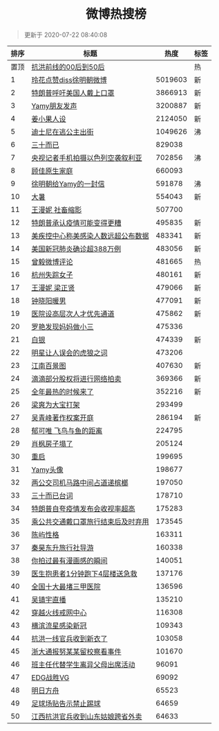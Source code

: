 <h1 align="center">微博热搜榜</h1>

> 更新于 2020-07-22 08:40:08

| 排序 | 标题                                                                                                                                                                                                                                        | 热度    | 标签 |
| ---- | ------------------------------------------------------------------------------------------------------------------------------------------------------------------------------------------------------------------------------------------- | ------- | ---- |
| 置顶 | [抗洪前线的00后到50后](https://s.weibo.com/weibo?q=%23%E6%8A%97%E6%B4%AA%E5%89%8D%E7%BA%BF%E7%9A%8400%E5%90%8E%E5%88%B050%E5%90%8E%23&Refer=new_time)                                                                                       |         | 热   |
| 1    | [玲花点赞diss徐明朝微博](https://s.weibo.com/weibo?q=%23%E7%8E%B2%E8%8A%B1%E7%82%B9%E8%B5%9Ediss%E5%BE%90%E6%98%8E%E6%9C%9D%E5%BE%AE%E5%8D%9A%23&Refer=top)                                                                                 | 5019603 | 新   |
| 2    | [特朗普呼吁美国人戴上口罩](https://s.weibo.com/weibo?q=%23%E7%89%B9%E6%9C%97%E6%99%AE%E5%91%BC%E5%90%81%E7%BE%8E%E5%9B%BD%E4%BA%BA%E6%88%B4%E4%B8%8A%E5%8F%A3%E7%BD%A9%23&Refer=top)                                                        | 3866913 | 新   |
| 3    | [Yamy朋友发声](https://s.weibo.com/weibo?q=%23Yamy%E6%9C%8B%E5%8F%8B%E5%8F%91%E5%A3%B0%23&Refer=top)                                                                                                                                        | 3200887 | 新   |
| 4    | [姜小果人设](https://s.weibo.com/weibo?q=%23%E5%A7%9C%E5%B0%8F%E6%9E%9C%E4%BA%BA%E8%AE%BE%23&Refer=top)                                                                                                                                     | 2124050 | 新   |
| 5    | [迪士尼在逃公主出街](https://s.weibo.com/weibo?q=%23%E8%BF%AA%E5%A3%AB%E5%B0%BC%E5%9C%A8%E9%80%83%E5%85%AC%E4%B8%BB%E5%87%BA%E8%A1%97%23&Refer=top)                                                                                         | 1049626 | 沸   |
| 6    | [三十而已](https://s.weibo.com/weibo?q=%E4%B8%89%E5%8D%81%E8%80%8C%E5%B7%B2&Refer=top)                                                                                                                                                      | 829038  |      |
| 7    | [央视记者手机拍摄以色列空袭叙利亚](https://s.weibo.com/weibo?q=%23%E5%A4%AE%E8%A7%86%E8%AE%B0%E8%80%85%E6%89%8B%E6%9C%BA%E6%8B%8D%E6%91%84%E4%BB%A5%E8%89%B2%E5%88%97%E7%A9%BA%E8%A2%AD%E5%8F%99%E5%88%A9%E4%BA%9A%23&Refer=top)            | 702856  | 沸   |
| 8    | [顾佳原生家庭](https://s.weibo.com/weibo?q=%23%E9%A1%BE%E4%BD%B3%E5%8E%9F%E7%94%9F%E5%AE%B6%E5%BA%AD%23&Refer=top)                                                                                                                          | 660093  |      |
| 9    | [徐明朝给Yamy的一封信](https://s.weibo.com/weibo?q=%23%E5%BE%90%E6%98%8E%E6%9C%9D%E7%BB%99Yamy%E7%9A%84%E4%B8%80%E5%B0%81%E4%BF%A1%23&Refer=top)                                                                                            | 591878  | 沸   |
| 10   | [大暑](https://s.weibo.com/weibo?q=%E5%A4%A7%E6%9A%91&Refer=top)                                                                                                                                                                            | 554043  | 新   |
| 11   | [王漫妮 社畜缩影](https://s.weibo.com/weibo?q=%E7%8E%8B%E6%BC%AB%E5%A6%AE%20%E7%A4%BE%E7%95%9C%E7%BC%A9%E5%BD%B1&Refer=top)                                                                                                                 | 507700  |      |
| 12   | [特朗普承认疫情可能变得更糟](https://s.weibo.com/weibo?q=%E7%89%B9%E6%9C%97%E6%99%AE%E6%89%BF%E8%AE%A4%E7%96%AB%E6%83%85%E5%8F%AF%E8%83%BD%E5%8F%98%E5%BE%97%E6%9B%B4%E7%B3%9F&Refer=top)                                                   | 495835  | 新   |
| 13   | [美疾控中心称美感染人数远超公布数据](https://s.weibo.com/weibo?q=%23%E7%BE%8E%E7%96%BE%E6%8E%A7%E4%B8%AD%E5%BF%83%E7%A7%B0%E7%BE%8E%E6%84%9F%E6%9F%93%E4%BA%BA%E6%95%B0%E8%BF%9C%E8%B6%85%E5%85%AC%E5%B8%83%E6%95%B0%E6%8D%AE%23&Refer=top) | 483341  | 新   |
| 14   | [美国新冠肺炎确诊超388万例](https://s.weibo.com/weibo?q=%23%E7%BE%8E%E5%9B%BD%E6%96%B0%E5%86%A0%E8%82%BA%E7%82%8E%E7%A1%AE%E8%AF%8A%E8%B6%85388%E4%B8%87%E4%BE%8B%23&Refer=top)                                                             | 483056  | 新   |
| 15   | [曾毅微博评论](https://s.weibo.com/weibo?q=%E6%9B%BE%E6%AF%85%E5%BE%AE%E5%8D%9A%E8%AF%84%E8%AE%BA&Refer=top)                                                                                                                                | 481665  | 热   |
| 16   | [杭州失踪女子](https://s.weibo.com/weibo?q=%23%E6%9D%AD%E5%B7%9E%E5%A4%B1%E8%B8%AA%E5%A5%B3%E5%AD%90%23&Refer=top)                                                                                                                          | 480161  | 新   |
| 17   | [王漫妮 梁正贤](https://s.weibo.com/weibo?q=%E7%8E%8B%E6%BC%AB%E5%A6%AE%20%E6%A2%81%E6%AD%A3%E8%B4%A4&Refer=top)                                                                                                                            | 479066  | 新   |
| 18   | [钟晓阳暖男](https://s.weibo.com/weibo?q=%23%E9%92%9F%E6%99%93%E9%98%B3%E6%9A%96%E7%94%B7%23&Refer=top)                                                                                                                                     | 477091  | 新   |
| 19   | [医院设高层次人才优先通道](https://s.weibo.com/weibo?q=%23%E5%8C%BB%E9%99%A2%E8%AE%BE%E9%AB%98%E5%B1%82%E6%AC%A1%E4%BA%BA%E6%89%8D%E4%BC%98%E5%85%88%E9%80%9A%E9%81%93%23&Refer=top)                                                        | 475862  | 新   |
| 20   | [罗艳发现妈妈做小三](https://s.weibo.com/weibo?q=%23%E7%BD%97%E8%89%B3%E5%8F%91%E7%8E%B0%E5%A6%88%E5%A6%88%E5%81%9A%E5%B0%8F%E4%B8%89%23&Refer=top)                                                                                         | 475336  |      |
| 21   | [白银](https://s.weibo.com/weibo?q=%E7%99%BD%E9%93%B6&Refer=top)                                                                                                                                                                            | 474339  | 新   |
| 22   | [明星让人误会的虎狼之词](https://s.weibo.com/weibo?q=%23%E6%98%8E%E6%98%9F%E8%AE%A9%E4%BA%BA%E8%AF%AF%E4%BC%9A%E7%9A%84%E8%99%8E%E7%8B%BC%E4%B9%8B%E8%AF%8D%23&Refer=top)                                                                   | 473206  |      |
| 23   | [江南百景图](https://s.weibo.com/weibo?q=%E6%B1%9F%E5%8D%97%E7%99%BE%E6%99%AF%E5%9B%BE&Refer=top)                                                                                                                                           | 407630  | 新   |
| 24   | [滴滴部分股权将进行网络拍卖](https://s.weibo.com/weibo?q=%23%E6%BB%B4%E6%BB%B4%E9%83%A8%E5%88%86%E8%82%A1%E6%9D%83%E5%B0%86%E8%BF%9B%E8%A1%8C%E7%BD%91%E7%BB%9C%E6%8B%8D%E5%8D%96%23&Refer=top)                                             | 369366  | 新   |
| 25   | [全年最热的时候来了](https://s.weibo.com/weibo?q=%23%E5%85%A8%E5%B9%B4%E6%9C%80%E7%83%AD%E7%9A%84%E6%97%B6%E5%80%99%E6%9D%A5%E4%BA%86%23&Refer=top)                                                                                         | 352216  | 新   |
| 26   | [梁爽为大宝打架](https://s.weibo.com/weibo?q=%23%E6%A2%81%E7%88%BD%E4%B8%BA%E5%A4%A7%E5%AE%9D%E6%89%93%E6%9E%B6%23&Refer=top)                                                                                                               | 293499  |      |
| 27   | [吴青峰著作权案开庭](https://s.weibo.com/weibo?q=%E5%90%B4%E9%9D%92%E5%B3%B0%E8%91%97%E4%BD%9C%E6%9D%83%E6%A1%88%E5%BC%80%E5%BA%AD&Refer=top)                                                                                               | 286194  | 新   |
| 28   | [郁可唯 飞鸟与鱼的距离](https://s.weibo.com/weibo?q=%E9%83%81%E5%8F%AF%E5%94%AF%20%E9%A3%9E%E9%B8%9F%E4%B8%8E%E9%B1%BC%E7%9A%84%E8%B7%9D%E7%A6%BB&Refer=top)                                                                                | 224795  |      |
| 29   | [肖枫房子塌了](https://s.weibo.com/weibo?q=%23%E8%82%96%E6%9E%AB%E6%88%BF%E5%AD%90%E5%A1%8C%E4%BA%86%23&Refer=top)                                                                                                                          | 205124  |      |
| 30   | [重启](https://s.weibo.com/weibo?q=%E9%87%8D%E5%90%AF&Refer=top)                                                                                                                                                                            | 199695  |      |
| 31   | [Yamy头像](https://s.weibo.com/weibo?q=%23Yamy%E5%A4%B4%E5%83%8F%23&Refer=top)                                                                                                                                                              | 198677  |      |
| 32   | [两公交司机马路中间占道递槟榔](https://s.weibo.com/weibo?q=%E4%B8%A4%E5%85%AC%E4%BA%A4%E5%8F%B8%E6%9C%BA%E9%A9%AC%E8%B7%AF%E4%B8%AD%E9%97%B4%E5%8D%A0%E9%81%93%E9%80%92%E6%A7%9F%E6%A6%94&Refer=top)                                        | 197050  |      |
| 33   | [三十而已台词](https://s.weibo.com/weibo?q=%23%E4%B8%89%E5%8D%81%E8%80%8C%E5%B7%B2%E5%8F%B0%E8%AF%8D%23&Refer=top)                                                                                                                          | 178710  |      |
| 34   | [特朗普自夸疫情发布会收视率超高](https://s.weibo.com/weibo?q=%23%E7%89%B9%E6%9C%97%E6%99%AE%E8%87%AA%E5%A4%B8%E7%96%AB%E6%83%85%E5%8F%91%E5%B8%83%E4%BC%9A%E6%94%B6%E8%A7%86%E7%8E%87%E8%B6%85%E9%AB%98%23&Refer=top)                       | 175283  |      |
| 35   | [乘公共交通戴口罩旅行结束后及时弃用](https://s.weibo.com/weibo?q=%E4%B9%98%E5%85%AC%E5%85%B1%E4%BA%A4%E9%80%9A%E6%88%B4%E5%8F%A3%E7%BD%A9%E6%97%85%E8%A1%8C%E7%BB%93%E6%9D%9F%E5%90%8E%E5%8F%8A%E6%97%B6%E5%BC%83%E7%94%A8&Refer=top)       | 173545  |      |
| 36   | [陈屿性格](https://s.weibo.com/weibo?q=%E9%99%88%E5%B1%BF%E6%80%A7%E6%A0%BC&Refer=top)                                                                                                                                                      | 163311  |      |
| 37   | [秦昊东升旅行社导游](https://s.weibo.com/weibo?q=%23%E7%A7%A6%E6%98%8A%E4%B8%9C%E5%8D%87%E6%97%85%E8%A1%8C%E7%A4%BE%E5%AF%BC%E6%B8%B8%23&Refer=top)                                                                                         | 160338  |      |
| 38   | [你拍过最有漫画感的瞬间](https://s.weibo.com/weibo?q=%23%E4%BD%A0%E6%8B%8D%E8%BF%87%E6%9C%80%E6%9C%89%E6%BC%AB%E7%94%BB%E6%84%9F%E7%9A%84%E7%9E%AC%E9%97%B4%23&Refer=top)                                                                   | 140051  |      |
| 39   | [医生抱患者1分钟跑下4层楼送急救](https://s.weibo.com/weibo?q=%E5%8C%BB%E7%94%9F%E6%8A%B1%E6%82%A3%E8%80%851%E5%88%86%E9%92%9F%E8%B7%91%E4%B8%8B4%E5%B1%82%E6%A5%BC%E9%80%81%E6%80%A5%E6%95%91&Refer=top)                                    | 137176  |      |
| 40   | [全国十大最堵三甲医院](https://s.weibo.com/weibo?q=%23%E5%85%A8%E5%9B%BD%E5%8D%81%E5%A4%A7%E6%9C%80%E5%A0%B5%E4%B8%89%E7%94%B2%E5%8C%BB%E9%99%A2%23&Refer=top)                                                                              | 136596  |      |
| 41   | [吴镇宇直播](https://s.weibo.com/weibo?q=%E5%90%B4%E9%95%87%E5%AE%87%E7%9B%B4%E6%92%AD&Refer=top)                                                                                                                                           | 135210  |      |
| 42   | [穿越火线戒网中心](https://s.weibo.com/weibo?q=%23%E7%A9%BF%E8%B6%8A%E7%81%AB%E7%BA%BF%E6%88%92%E7%BD%91%E4%B8%AD%E5%BF%83%23&Refer=top)                                                                                                    | 116308  |      |
| 43   | [横滨流星感染新冠](https://s.weibo.com/weibo?q=%23%E6%A8%AA%E6%BB%A8%E6%B5%81%E6%98%9F%E6%84%9F%E6%9F%93%E6%96%B0%E5%86%A0%23&Refer=top)                                                                                                    | 109343  |      |
| 44   | [抗洪一线官兵收到新衣了](https://s.weibo.com/weibo?q=%E6%8A%97%E6%B4%AA%E4%B8%80%E7%BA%BF%E5%AE%98%E5%85%B5%E6%94%B6%E5%88%B0%E6%96%B0%E8%A1%A3%E4%BA%86&Refer=top)                                                                         | 103058  |      |
| 45   | [浙大通报努某某留校察看事件](https://s.weibo.com/weibo?q=%23%E6%B5%99%E5%A4%A7%E9%80%9A%E6%8A%A5%E5%8A%AA%E6%9F%90%E6%9F%90%E7%95%99%E6%A0%A1%E5%AF%9F%E7%9C%8B%E4%BA%8B%E4%BB%B6%23&Refer=top)                                             | 101670  |      |
| 46   | [班主任代替学生离异父母出席活动](https://s.weibo.com/weibo?q=%23%E7%8F%AD%E4%B8%BB%E4%BB%BB%E4%BB%A3%E6%9B%BF%E5%AD%A6%E7%94%9F%E7%A6%BB%E5%BC%82%E7%88%B6%E6%AF%8D%E5%87%BA%E5%B8%AD%E6%B4%BB%E5%8A%A8%23&Refer=top)                       | 96091   |      |
| 47   | [EDG战胜VG](https://s.weibo.com/weibo?q=EDG%E6%88%98%E8%83%9CVG&Refer=top)                                                                                                                                                                  | 69092   |      |
| 48   | [明日方舟](https://s.weibo.com/weibo?q=%E6%98%8E%E6%97%A5%E6%96%B9%E8%88%9F&Refer=top)                                                                                                                                                      | 65523   |      |
| 49   | [足球场贴告示禁止踢球](https://s.weibo.com/weibo?q=%E8%B6%B3%E7%90%83%E5%9C%BA%E8%B4%B4%E5%91%8A%E7%A4%BA%E7%A6%81%E6%AD%A2%E8%B8%A2%E7%90%83&Refer=top)                                                                                    | 64659   |      |
| 50   | [江西抗洪官兵收到山东姑娘跨省外卖](https://s.weibo.com/weibo?q=%E6%B1%9F%E8%A5%BF%E6%8A%97%E6%B4%AA%E5%AE%98%E5%85%B5%E6%94%B6%E5%88%B0%E5%B1%B1%E4%B8%9C%E5%A7%91%E5%A8%98%E8%B7%A8%E7%9C%81%E5%A4%96%E5%8D%96&Refer=top)                  | 64633   |      |